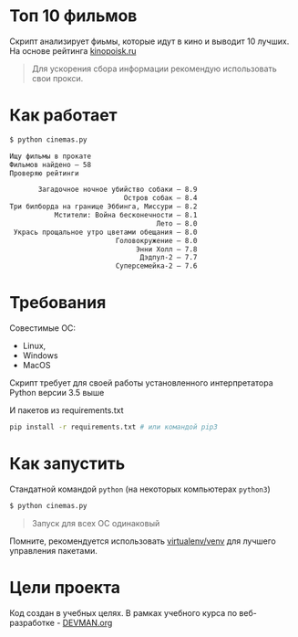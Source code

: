 # Топ 10 фильмов

Скрипт анализирует фиьмы, которые идут в кино и выводит 10 лучших.
На основе рейтинга [kinopoisk.ru](https://www.kinopoisk.ru/)
> Для ускорения сбора информации рекомендую использовать свои прокси.

# Как работает
```bash
$ python cinemas.py

Ищу фильмы в прокате
Фильмов найдено — 58
Проверяю рейтинги

       Загадочное ночное убийство собаки — 8.9
                            Остров собак — 8.4
Три билборда на границе Эббинга, Миссури — 8.2
           Мстители: Война бесконечности — 8.1
                                    Лето — 8.0
 Укрась прощальное утро цветами обещания — 8.0
                          Головокружение — 8.0
                               Энни Холл — 7.8
                                Дэдпул-2 — 7.7
                          Суперсемейка-2 — 7.6
```

# Требования
Совестимые OC:
* Linux,
* Windows
* MacOS

Скрипт требует для своей работы установленного интерпретатора Python версии 3.5 выше

И  пакетов из requirements.txt
```bash
pip install -r requirements.txt # или командой pip3
```

# Как запустить
Стандатной командой `python` (на некоторых компьютерах `python3`)

```bash
$ python cinemas.py
```
> Запуск для всех ОС одинаковый

Помните, рекомендуется использовать [virtualenv/venv](https://devman.org/encyclopedia/pip/pip_virtualenv/) для лучшего управления пакетами.

# Цели проекта
Код создан в учебных целях. В рамках учебного курса по веб-разработке - [DEVMAN.org](https://devman.org)